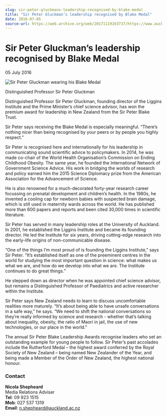 ```yaml
---
slug: sir-peter-gluckmans-leadership-recognised-by-blake-medal
title: "Sir Peter Gluckman’s leadership recognised by Blake Medal"
date: 2016-07-05
source-url: https://web.archive.org/web/20171119163737/https://www.auckland.ac.nz/en/about/news-events-and-notices/news/news-2016/07/gluckman-blake-medal.html
---
```

Sir Peter Gluckman’s leadership recognised by Blake Medal
=========================================================

05 July 2016

![Sir Peter Gluckman wearing his Blake Medal](https://www.auckland.ac.nz/en/about/news-events-and-notices/news/news-2016/07/gluckman-blake-medal/_jcr_content/par/textimage/image.img.jpg/1467756430617.jpg "Distinguished Professor Sir Peter Gluckman ")

Distinguished Professor Sir Peter Gluckman

Distinguished Professor Sir Peter Gluckman, founding director of the Liggins Institute and the Prime Minister’s chief science advisor, has won the premium award for leadership in New Zealand from the Sir Peter Blake Trust.

Sir Peter says receiving the Blake Medal is especially meaningful. “There’s nothing nicer than being recognised by your peers or by people you highly respect.”

Sir Peter is recognised here and internationally for his leadership in communicating sound scientific advice to policymakers. In 2014, he was made co-chair of the World Health Organisation’s Commission on Ending Childhood Obesity. The same year, he founded the International Network of Government Science Advice. His work in bridging the worlds of research and policy earned him the 2015 Science Diplomacy prize from the American Association for the Advancement of Science.

He is also renowned for a much-decorated forty-year research career focussing on prenatal development and children’s health. In the 1980s, he invented a cooling cap for newborn babies with suspected brain damage, which is still used in maternity wards across the world. He has published more than 600 papers and reports and been cited 30,000 times in scientific literature.

Sir Peter has served in many leadership roles at the University of Auckland. In 2001, he established the Liggins Institute and became its founding director. He led the Institute for six years, driving cutting-edge research into the early-life origins of non-communicable disease. 

“One of the things I’m most proud of is founding the Liggins Institute,” says Sir Peter. “It’s established itself as one of the preeminent centres in the world for studying the most important question in science: what makes us what we are, and how do we develop into what we are. The Institute continues to do great things.”

He stepped down as director when he was appointed chief science advisor, but remains a Distinguished Professor of Paediatrics and active researcher within the Institute.

Sir Peter says New Zealand needs to learn to discuss uncomfortable realities more maturely. “It’s about being able to have unsafe conversations in a safe way,” he says. “We need to shift the national conversations so they’re really informed by science and research - whether that’s talking about inequality, obesity, the ratio of Maori in jail, the use of new technologies, or our place in the world.”

The annual Sir Peter Blake Leadership Awards recognise leaders who set an outstanding example for young people to follow. Sir Peter’s past accolades include the Rutherford Medal – the highest award conferred by the Royal Society of New Zealand – being named New Zealander of the Year, and being made a Member of the Order of New Zealand, the highest national honour.

### Contact

**Nicola Shepheard**  
Media Relations Adviser  
**Tel**: 09 923 1515  
**Mob**: 027 537 1319  
**Email**: n.shepheard@auckland.ac.nz